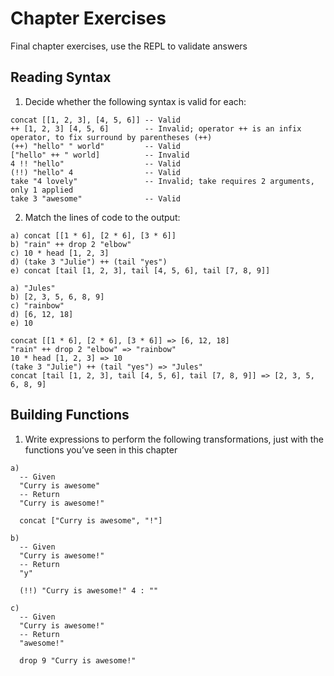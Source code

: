 # Chapter Exercises
Final chapter exercises, use the REPL to validate answers

## Reading Syntax
1. Decide whether the following syntax is valid for each:

  ```
  concat [[1, 2, 3], [4, 5, 6]] -- Valid
  ++ [1, 2, 3] [4, 5, 6]        -- Invalid; operator ++ is an infix operator, to fix surround by parentheses (++)
  (++) "hello" " world"         -- Valid
  ["hello" ++ " world]          -- Invalid
  4 !! "hello"                  -- Valid
  (!!) "hello" 4                -- Valid
  take "4 lovely"               -- Invalid; take requires 2 arguments, only 1 applied
  take 3 "awesome"              -- Valid
  ```

2. Match the lines of code to the output:

  ```
  a) concat [[1 * 6], [2 * 6], [3 * 6]]
  b) "rain" ++ drop 2 "elbow"
  c) 10 * head [1, 2, 3]
  d) (take 3 "Julie") ++ (tail "yes")
  e) concat [tail [1, 2, 3], tail [4, 5, 6], tail [7, 8, 9]]

  a) "Jules"
  b) [2, 3, 5, 6, 8, 9]
  c) "rainbow"
  d) [6, 12, 18]
  e) 10

  concat [[1 * 6], [2 * 6], [3 * 6]] => [6, 12, 18]
  "rain" ++ drop 2 "elbow" => "rainbow"
  10 * head [1, 2, 3] => 10
  (take 3 "Julie") ++ (tail "yes") => "Jules"
  concat [tail [1, 2, 3], tail [4, 5, 6], tail [7, 8, 9]] => [2, 3, 5, 6, 8, 9]
  ```


## Building Functions
1. Write expressions to perform the following transformations, just with the functions you’ve seen in this chapter

  ```
  a)
    -- Given
    "Curry is awesome"
    -- Return
    "Curry is awesome!"

    concat ["Curry is awesome", "!"]

  b)
    -- Given
    "Curry is awesome!"
    -- Return
    "y"

    (!!) "Curry is awesome!" 4 : ""

  c)
    -- Given
    "Curry is awesome!"
    -- Return
    "awesome!"

    drop 9 "Curry is awesome!"
  ```
